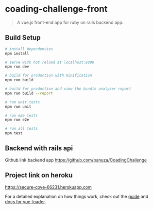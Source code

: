 # coading-challenge-front

> A vue.js front-end app for ruby on rails backend app.

## Build Setup

``` bash
# install dependencies
npm install

# serve with hot reload at localhost:8080
npm run dev

# build for production with minification
npm run build

# build for production and view the bundle analyzer report
npm run build --report

# run unit tests
npm run unit

# run e2e tests
npm run e2e

# run all tests
npm test
```

## Backend with rails api

Github link backend app https://github.com/panuza/CoadingChallenge


## Project link on heroku

https://secure-cove-66231.herokuapp.com

For a detailed explanation on how things work, check out the [guide](http://vuejs-templates.github.io/webpack/) and [docs for vue-loader](http://vuejs.github.io/vue-loader).
